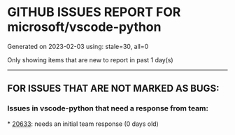 
# GITHUB ISSUES REPORT FOR microsoft/vscode-python


Generated on 2023-02-03 using: stale=30, all=0


Only showing items that are new to report in past 1 day(s)


---

## FOR ISSUES THAT ARE NOT MARKED AS BUGS:


### Issues in vscode-python that need a response from team:


\* [20633](https://github.com/microsoft/vscode-python/issues/20633 "add option to turn off launched from activated conda prompt"): needs an initial team response (0 days old)
